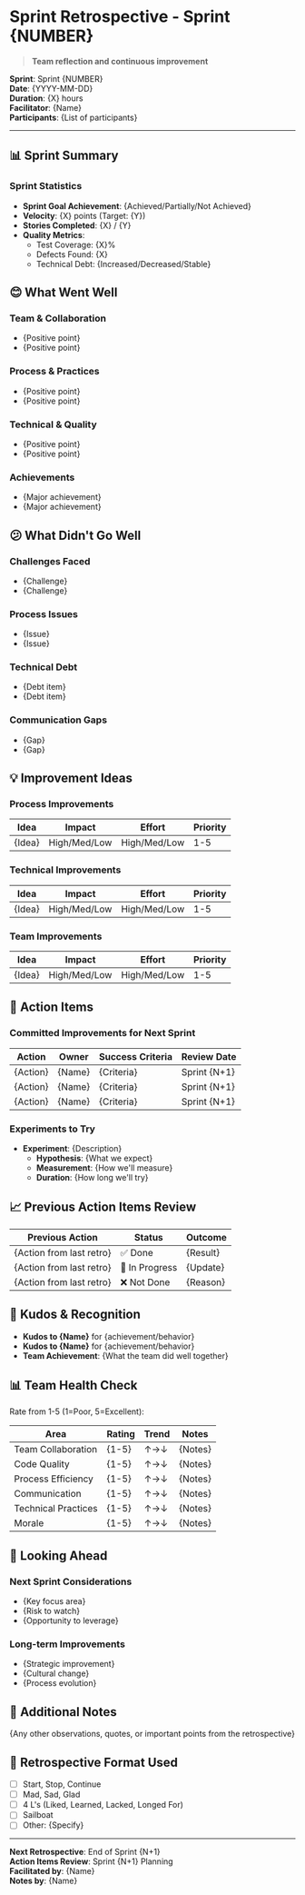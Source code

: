 # Sprint Retrospective - Sprint {NUMBER}

> **Team reflection and continuous improvement**

**Sprint**: Sprint {NUMBER}  
**Date**: {YYYY-MM-DD}  
**Duration**: {X} hours  
**Facilitator**: {Name}  
**Participants**: {List of participants}

---

## 📊 Sprint Summary

### Sprint Statistics
- **Sprint Goal Achievement**: {Achieved/Partially/Not Achieved}
- **Velocity**: {X} points (Target: {Y})
- **Stories Completed**: {X} / {Y}
- **Quality Metrics**: 
  - Test Coverage: {X}%
  - Defects Found: {X}
  - Technical Debt: {Increased/Decreased/Stable}

## 😊 What Went Well

### Team & Collaboration
- {Positive point}
- {Positive point}

### Process & Practices
- {Positive point}
- {Positive point}

### Technical & Quality
- {Positive point}
- {Positive point}

### Achievements
- {Major achievement}
- {Major achievement}

## 😕 What Didn't Go Well

### Challenges Faced
- {Challenge}
- {Challenge}

### Process Issues
- {Issue}
- {Issue}

### Technical Debt
- {Debt item}
- {Debt item}

### Communication Gaps
- {Gap}
- {Gap}

## 💡 Improvement Ideas

### Process Improvements
| Idea | Impact | Effort | Priority |
|------|--------|--------|----------|
| {Idea} | High/Med/Low | High/Med/Low | 1-5 |

### Technical Improvements
| Idea | Impact | Effort | Priority |
|------|--------|--------|----------|
| {Idea} | High/Med/Low | High/Med/Low | 1-5 |

### Team Improvements
| Idea | Impact | Effort | Priority |
|------|--------|--------|----------|
| {Idea} | High/Med/Low | High/Med/Low | 1-5 |

## 🎯 Action Items

### Committed Improvements for Next Sprint

| Action | Owner | Success Criteria | Review Date |
|--------|-------|------------------|-------------|
| {Action} | {Name} | {Criteria} | Sprint {N+1} |
| {Action} | {Name} | {Criteria} | Sprint {N+1} |
| {Action} | {Name} | {Criteria} | Sprint {N+1} |

### Experiments to Try
- **Experiment**: {Description}
  - **Hypothesis**: {What we expect}
  - **Measurement**: {How we'll measure}
  - **Duration**: {How long we'll try}

## 📈 Previous Action Items Review

| Previous Action | Status | Outcome |
|-----------------|--------|---------|
| {Action from last retro} | ✅ Done | {Result} |
| {Action from last retro} | 🔄 In Progress | {Update} |
| {Action from last retro} | ❌ Not Done | {Reason} |

## 🌟 Kudos & Recognition

- **Kudos to {Name}** for {achievement/behavior}
- **Kudos to {Name}** for {achievement/behavior}
- **Team Achievement**: {What the team did well together}

## 📊 Team Health Check

Rate from 1-5 (1=Poor, 5=Excellent):

| Area | Rating | Trend | Notes |
|------|--------|-------|-------|
| Team Collaboration | {1-5} | ↑→↓ | {Notes} |
| Code Quality | {1-5} | ↑→↓ | {Notes} |
| Process Efficiency | {1-5} | ↑→↓ | {Notes} |
| Communication | {1-5} | ↑→↓ | {Notes} |
| Technical Practices | {1-5} | ↑→↓ | {Notes} |
| Morale | {1-5} | ↑→↓ | {Notes} |

## 🔮 Looking Ahead

### Next Sprint Considerations
- {Key focus area}
- {Risk to watch}
- {Opportunity to leverage}

### Long-term Improvements
- {Strategic improvement}
- {Cultural change}
- {Process evolution}

## 📝 Additional Notes

{Any other observations, quotes, or important points from the retrospective}

## 🎲 Retrospective Format Used

- [ ] Start, Stop, Continue
- [ ] Mad, Sad, Glad
- [ ] 4 L's (Liked, Learned, Lacked, Longed For)
- [ ] Sailboat
- [ ] Other: {Specify}

---

**Next Retrospective**: End of Sprint {N+1}  
**Action Items Review**: Sprint {N+1} Planning  
**Facilitated by**: {Name}  
**Notes by**: {Name}